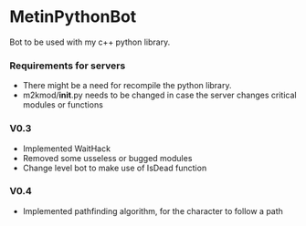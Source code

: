# MetinPythonBot

Bot to be used with my c++ python library.


### Requirements for servers

- There might be a need for recompile the python library.
- m2kmod/__init__.py needs to be changed in case the server changes critical modules or functions

### V0.3
- Implemented WaitHack
- Removed some usseless or bugged modules
- Change level bot to make use of IsDead function

### V0.4
- Implemented pathfinding algorithm, for the character to follow a path
